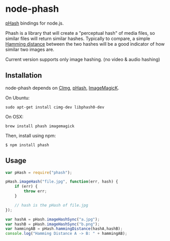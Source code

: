 # node-phash

  [pHash](http://www.phash.org/) bindings for node.js.

  Phash is a library that will create a "perceptual hash" of media files, so similar files will return similar hashes. Typically to compare, 
  a simple [Hamming distance](http://en.wikipedia.org/wiki/Hamming_distance) between the two hashes will be a good indicator of how similar two
  images are.

  Current version supports only image hashing. (no video & audio hashing)

## Installation

node-phash depends on  [CImg](http://cimg.sourceforge.net/), [pHash](http://www.phash.org/), [ImageMagicK](http://www.imagemagick.org/).

On Ubuntu:

    sudo apt-get install cimg-dev libphash0-dev

On OSX:

    brew install phash imagemagick

Then, install using npm:

    $ npm install phash

## Usage

```js
var pHash = require("phash");

pHash.imageHash("file.jpg", function(err, hash) {
    if (err) {
        throw err;
    }

    // hash is the pHash of file.jpg
});

var hashA = pHash.imageHashSync("a.jpg");
var hashB = pHash.imageHashSync("b.png");
var hammingAB = pHash.hammingDistance(hashA,hashB);
console.log("Hamming Distance A -> B: " + hammingAB);
```
